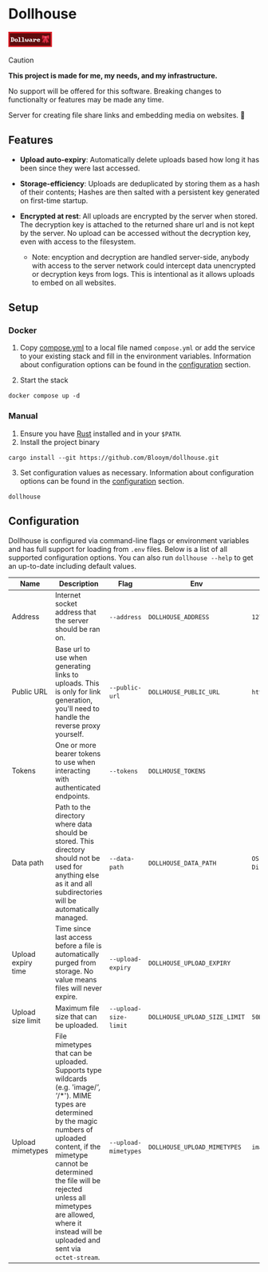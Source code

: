 # Dollhouse

![Dollware Badge](.assets/88x31.png)

> [!CAUTION]  
> **This project is made for me, my needs, and my infrastructure.**
>
> No support will be offered for this software. Breaking changes to functionalty or features may be made any time.

Server for creating file share links and embedding media on websites. 🎀

## Features

- **Upload auto-expiry**: Automatically delete uploads based how long it has been since they were last accessed.

- **Storage-efficiency**: Uploads are deduplicated by storing them as a hash of their contents; Hashes are then salted with a persistent key generated on first-time startup.

- **Encrypted at rest**: All uploads are encrypted by the server when stored. The decryption key is attached to the returned share url and is not kept by the server. No upload can be accessed without the decryption key, even with access to the filesystem.
  - Note: encyption and decryption are handled server-side, anybody with access to the server network could intercept data unencrypted or decryption keys from logs. This is intentional as it allows uploads to embed on all websites. 

## Setup

### Docker

1. Copy [compose.yml](./compose.yml) to a local file named `compose.yml` or add the
   service to your existing stack and fill in the environment variables.
   Information about configuration options can be found in the
   [configuration](#configuration) section.

2. Start the stack

```
docker compose up -d
```

### Manual

1. Ensure you have [Rust](https://www.rust-lang.org/tools/install) installed and
   in your `$PATH`.
2. Install the project binary

```
cargo install --git https://github.com/Blooym/dollhouse.git
```

3. Set configuration values as necessary.
   Information about configuration options can be found in the
   [configuration](#configuration) section.

```
dollhouse
```

## Configuration

Dollhouse is configured via command-line flags or environment variables and has full support for loading from `.env` files. Below is a list of all supported configuration options. You can also run `dollhouse --help` to get an up-to-date including default values.

| Name               | Description                                                                                                                                                                                                                                                                                                               | Flag                  | Env                           | Default                       |
| ------------------ | ------------------------------------------------------------------------------------------------------------------------------------------------------------------------------------------------------------------------------------------------------------------------------------------------------------------------- | --------------------- | ----------------------------- | ----------------------------- |
| Address            | Internet socket address that the server should be ran on.                                                                                                                                                                                                                                                                 | `--address`           | `DOLLHOUSE_ADDRESS`           | `127.0.0.1:8731`              |
| Public URL         | Base url to use when generating links to uploads. This is only for link generation, you'll need to handle the reverse proxy yourself.                                                                                                                                                                                     | `--public-url`        | `DOLLHOUSE_PUBLIC_URL`        | `http://127.0.0.1:8731`       |
| Tokens             | One or more bearer tokens to use when interacting with authenticated endpoints.                                                                                                                                                                                                                                           | `--tokens`            | `DOLLHOUSE_TOKENS`            |                               |
| Data path          | Path to the directory where data should be stored. This directory should not be used for anything else as it and all subdirectories will be automatically managed.                                                                                                                                                        | `--data-path`         | `DOLLHOUSE_DATA_PATH`         | `OS Data Directory/dollhouse` |
| Upload expiry time | Time since last access before a file is automatically purged from storage. No value means files will never expire.                                                                                                                                                                                                        | `--upload-expiry`     | `DOLLHOUSE_UPLOAD_EXPIRY`     |                               |
| Upload size limit  | Maximum file size that can be uploaded.                                                                                                                                                                                                                                                                                   | `--upload-size-limit` | `DOLLHOUSE_UPLOAD_SIZE_LIMIT` | `50MB`                        |
| Upload mimetypes   | File mimetypes that can be uploaded. Supports type wildcards (e.g. 'image/*', '*/*'). MIME types are determined by the magic numbers of uploaded content, if the mimetype cannot be determined the file will be rejected unless all mimetypes are allowed, where it instead will be uploaded and sent via `octet-stream`. | `--upload-mimetypes`  | `DOLLHOUSE_UPLOAD_MIMETYPES`  | `image/*`, `video/*`          |
